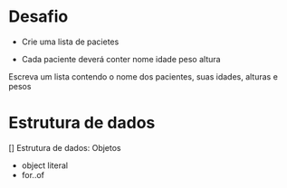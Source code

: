 # Desafio 

- Crie uma lista de pacietes

- Cada paciente deverá conter
  nome
  idade 
  peso
  altura

Escreva um lista contendo o nome dos pacientes, suas idades, alturas e pesos


# Estrutura de dados

[] Estrutura de dados: Objetos
 - object literal
 - for..of